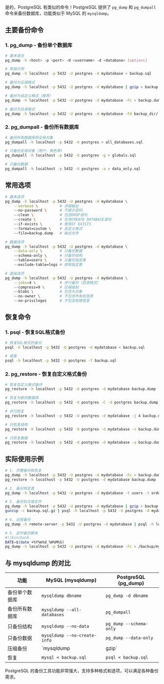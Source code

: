 是的，PostgreSQL 有类似的命令！PostgreSQL 提供了 `pg_dump` 和 `pg_dumpall` 命令来备份数据库，功能类似于 MySQL 的 `mysqldump`。

## 主要备份命令

### 1. pg_dump - 备份单个数据库

```bash
# 基本语法
pg_dump -h <host> -p <port> -U <username> -d <database> [options]

# 常用示例
pg_dump -h localhost -p 5432 -U postgres -d mydatabase > backup.sql

# 备份为压缩格式
pg_dump -h localhost -p 5432 -U postgres -d mydatabase | gzip > backup.sql.gz

# 备份为自定义格式（推荐）
pg_dump -h localhost -p 5432 -U postgres -d mydatabase -Fc > backup.dump

# 备份为目录格式
pg_dump -h localhost -p 5432 -U postgres -d mydatabase -Fd backup_dir/
```

### 2. pg_dumpall - 备份所有数据库

```bash
# 备份所有数据库和全局对象
pg_dumpall -h localhost -p 5432 -U postgres > all_databases.sql

# 只备份全局对象（用户、角色等）
pg_dumpall -h localhost -p 5432 -U postgres -g > globals.sql

# 只备份数据
pg_dumpall -h localhost -p 5432 -U postgres -a > data_only.sql
```

## 常用选项

```bash
# 基本选项
pg_dump -h localhost -p 5432 -U postgres -d mydatabase \
    --verbose \          # 详细输出
    --no-password \      # 不提示密码
    --clean \            # 包含DROP语句
    --create \           # 包含CREATE DATABASE语句
    --if-exists \        # 使用IF EXISTS
    --format=custom \    # 自定义格式
    --file=backup.dump   # 输出文件

# 数据选项
pg_dump -h localhost -p 5432 -U postgres -d mydatabase \
    --data-only \        # 只备份数据
    --schema-only \      # 只备份结构
    --table=users \      # 只备份指定表
    --exclude-table=logs # 排除指定表

# 高级选项
pg_dump -h localhost -p 5432 -U postgres -d mydatabase \
    --jobs=4 \           # 并行备份（目录格式）
    --compress=9 \       # 压缩级别
    --blobs \            # 包含大对象
    --no-owner \         # 不包含所有权信息
    --no-privileges      # 不包含权限信息
```

## 恢复命令

### 1. psql - 恢复SQL格式备份

```bash
# 恢复SQL格式的备份
psql -h localhost -p 5432 -U postgres -d mydatabase < backup.sql

# 或者
psql -h localhost -p 5432 -U postgres -f backup.sql
```

### 2. pg_restore - 恢复自定义格式备份

```bash
# 恢复自定义格式备份
pg_restore -h localhost -p 5432 -U postgres -d mydatabase backup.dump

# 恢复为新的数据库
pg_restore -h localhost -p 5432 -U postgres -C -d postgres backup.dump

# 并行恢复
pg_restore -h localhost -p 5432 -U postgres -d mydatabase -j 4 backup.dump

# 只恢复结构
pg_restore -h localhost -p 5432 -U postgres -d mydatabase -s backup.dump

# 只恢复数据
pg_restore -h localhost -p 5432 -U postgres -d mydatabase -a backup.dump
```

## 实际使用示例

```bash
# 1. 完整备份和恢复
pg_dump -h localhost -p 5432 -U postgres -d mydatabase -Fc > backup.dump
pg_restore -h localhost -p 5432 -U postgres -d mydatabase backup.dump

# 2. 备份特定表
pg_dump -h localhost -p 5432 -U postgres -d mydatabase -t users -t orders > tables.sql

# 3. 备份到压缩文件
pg_dump -h localhost -p 5432 -U postgres -d mydatabase | gzip > backup.sql.gz
gunzip -c backup.sql.gz | psql -h localhost -p 5432 -U postgres -d mydatabase

# 4. 远程备份
pg_dump -h remote-server -p 5432 -U postgres -d mydatabase | psql -h local-server -p 5432 -U postgres -d mydatabase

# 5. 定时备份脚本
#!/bin/bash
DATE=$(date +%Y%m%d_%H%M%S)
pg_dump -h localhost -p 5432 -U postgres -d mydatabase -Fc > /backup/mydatabase_$DATE.dump
```

## 与 mysqldump 的对比

| 功能           | MySQL (mysqldump)            | PostgreSQL (pg_dump)    |
| -------------- | ---------------------------- | ----------------------- |
| 备份单个数据库 | `mysqldump dbname`           | `pg_dump -d dbname`     |
| 备份所有数据库 | `mysqldump --all-databases`  | `pg_dumpall`            |
| 只备份结构     | `mysqldump --no-data`        | `pg_dump --schema-only` |
| 只备份数据     | `mysqldump --no-create-info` | `pg_dump --data-only`   |
| 压缩备份       | `mysqldump                   | gzip`                   | `pg_dump | gzip` |
| 恢复           | `mysql < backup.sql`         | `psql < backup.sql`     |

PostgreSQL 的备份工具功能非常强大，支持多种格式和选项，可以满足各种备份需求。